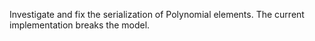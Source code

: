 Investigate and fix the serialization of Polynomial elements. The current implementation breaks the model.
